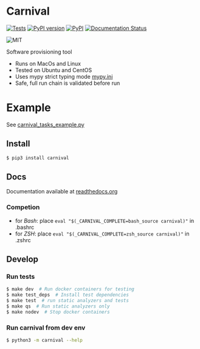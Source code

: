 # Carnival
[![Tests](https://github.com/carnival-org/carnival/workflows/Tests/badge.svg?branch=master)](https://github.com/carnival-org/carnival/actions?query=branch%3Amaster)
[![PyPI version](https://badge.fury.io/py/carnival.svg)](https://badge.fury.io/py/carnival)
[![PyPI](https://img.shields.io/pypi/pyversions/carnival.svg)](https://pypi.python.org/pypi/carnival)
[![Documentation Status](https://readthedocs.org/projects/carnival/badge/?version=latest)](https://carnival.readthedocs.io/)

![MIT](https://img.shields.io/github/license/carnival-org/carnival)

Software provisioning tool

* Runs on MacOs and Linux
* Tested on Ubuntu and CentOS
* Uses mypy strict typing mode [mypy.ini](mypy.ini)
* Safe, full run chain is validated before run

# Example
See [carnival_tasks_example.py](carnival_tasks_example.py)

## Install
```bash
$ pip3 install carnival
```

## Docs
Documentation available at [readthedocs.org](https://carnival.readthedocs.io/ru/latest/)

### Competion
* for *Bash*: place `eval "$(_CARNIVAL_COMPLETE=bash_source carnival)"` in .bashrc
* for *ZSH*: place `eval "$(_CARNIVAL_COMPLETE=zsh_source carnival)"` in .zshrc

## Develop
### Run tests
```bash
$ make dev  # Run docker containers for testing
$ make test_deps  # Install test dependencies
$ make test  # run static analyzers and tests
$ make qs  # Run static analyzers only
$ make nodev  # Stop docker containers
```

### Run carnival from dev env
```bash
$ python3 -m carnival --help
```
